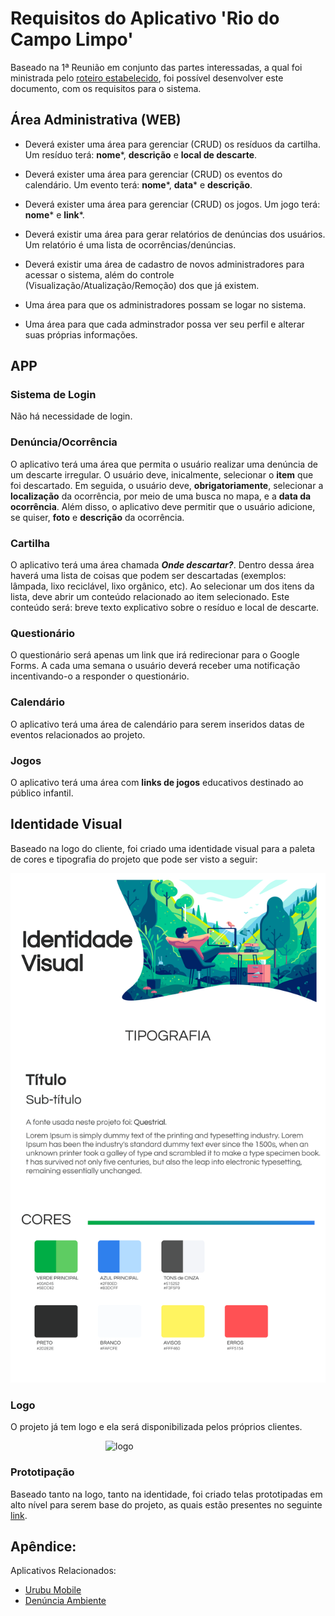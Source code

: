 # Requisitos do Aplicativo 'Rio do Campo Limpo'
Baseado na 1ª Reunião em conjunto das partes interessadas, a qual foi ministrada pelo [roteiro estabelecido](https://github.com/software-engineering-utfpr/documentation/blob/master/02.%20First%20Meeting%20Script.md), foi possível desenvolver este documento, com os requisitos para o sistema.

## Área Administrativa (WEB)

- Deverá exister uma área para gerenciar (CRUD) os resíduos da cartilha. Um resíduo terá: **nome***, **descrição** e **local de descarte**.

- Deverá exister uma área para gerenciar (CRUD) os eventos do calendário. Um evento terá: **nome***, **data*** e **descrição**.

- Deverá exister uma área para gerenciar (CRUD) os jogos. Um jogo terá: **nome*** e **link***.

- Deverá existir uma área para gerar relatórios de denúncias dos usuários. Um relatório é uma lista de ocorrências/denúncias.

- Deverá existir uma área de cadastro de novos administradores para acessar o sistema, além do controle (Visualização/Atualização/Remoção) dos que já existem.

- Uma área para que os administradores possam se logar no sistema.

- Uma área para que cada adminstrador possa ver seu perfil e alterar suas próprias informações.

## APP

### Sistema de Login
Não há necessidade de login.

### Denúncia/Ocorrência
O aplicativo terá uma área que permita o usuário realizar uma denúncia de um descarte irregular. O usuário deve, inicalmente, selecionar o **item** que foi descartado. Em seguida, o usuário deve, **obrigatoriamente**, selecionar a **localização** da ocorrência, por meio de uma busca no mapa, e a **data da ocorrência**. Além disso, o aplicativo deve permitir que o usuário adicione, se quiser, **foto** e **descrição** da ocorrência.

### Cartilha
O aplicativo terá uma área chamada ***Onde descartar?***. Dentro dessa área haverá uma lista de coisas que podem ser descartadas (exemplos: lâmpada, lixo reciclável, lixo orgânico, etc). Ao selecionar um dos itens da lista, deve abrir um conteúdo relacionado ao item selecionado. Este conteúdo será: breve texto explicativo sobre o resíduo e local de descarte.

### Questionário
O questionário será apenas um link que irá redirecionar para o Google Forms.
A cada uma semana o usuário deverá receber uma notificação incentivando-o a responder o questionário.

### Calendário
O aplicativo terá uma área de calendário para serem inseridos datas de eventos relacionados ao projeto. 

### Jogos
O aplicativo terá uma área com **links de jogos** educativos destinado ao público infantil.

## Identidade Visual
Baseado na logo do cliente, foi criado uma identidade visual para a paleta de cores e tipografia do projeto que pode ser visto a seguir:

<img src = "./design/Visual Identity.png" alt = "Identidade Visual" />

### Logo
O projeto já tem logo e ela será disponibilizada pelos próprios clientes.

<img src = "https://scontent.fbfh3-2.fna.fbcdn.net/v/t1.0-9/47375849_266272480715362_2064037973946531840_n.jpg?_nc_cat=107&_nc_oc=AQk1fxGrrR8oI30_vgkgzXDcMP6e4Ksjm_jmiAOZjXqZZsBV2nk48o8zZT6twPS_UAPIuxoPDduMZTAxv2T5lAZX&_nc_ht=scontent.fbfh3-2.fna&oh=f32b550e18d4d39c29e63720507c5d80&oe=5DF88F64" style = "display: block; margin-left: auto; margin-right: auto;" alt = "logo" width = "200"/>

### Prototipação
Baseado tanto na logo, tanto na identidade, foi criado telas prototipadas em alto nível para serem base do projeto, as quais estão presentes no seguinte [link](https://www.figma.com/file/Z9LxmO2Mo9PA1iTNwQgR22/Rio-do-Campo-Limpo?node-id=3%3A0).

## Apêndice:

Aplicativos Relacionados:
- [Urubu Mobile](https://play.google.com/store/apps/details?id=br.com.brainweb.tetra.ufla.urubu)
- [Denúncia Ambiente](https://play.google.com/store/apps/details?id=br.gov.sp.denunciaambiental)
